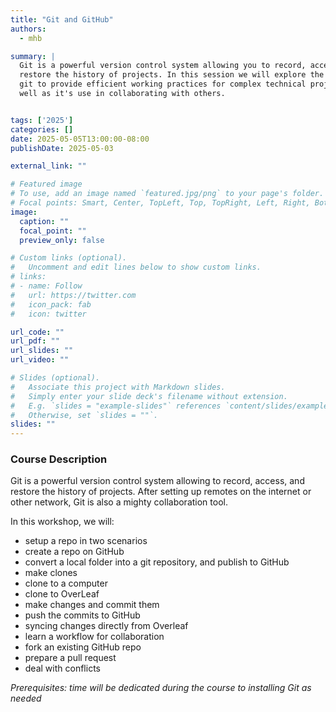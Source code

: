 ```yaml
---
title: "Git and GitHub"
authors: 
  - mhb

summary: |
  Git is a powerful version control system allowing you to record, access, and
  restore the history of projects. In this session we will explore the use of
  git to provide efficient working practices for complex technical projects as
  well as it's use in collaborating with others.


tags: ['2025']
categories: []
date: 2025-05-05T13:00:00-08:00
publishDate: 2025-05-03

external_link: ""

# Featured image
# To use, add an image named `featured.jpg/png` to your page's folder.
# Focal points: Smart, Center, TopLeft, Top, TopRight, Left, Right, BottomLeft, Bottom, BottomRight.
image:
  caption: ""
  focal_point: ""
  preview_only: false

# Custom links (optional).
#   Uncomment and edit lines below to show custom links.
# links:
# - name: Follow
#   url: https://twitter.com
#   icon_pack: fab
#   icon: twitter

url_code: ""
url_pdf: ""
url_slides: ""
url_video: ""

# Slides (optional).
#   Associate this project with Markdown slides.
#   Simply enter your slide deck's filename without extension.
#   E.g. `slides = "example-slides"` references `content/slides/example-slides.md`.
#   Otherwise, set `slides = ""`.
slides: ""
---
```

### Course Description
Git is a powerful version control system allowing to record, access, and restore
the history of projects. After setting up remotes on the internet or other
network, Git is also a mighty collaboration tool.

In this workshop, we will:
* setup a repo in two scenarios
* create a repo on GitHub
* convert a local folder into a git repository, and publish to GitHub
* make clones
* clone to a computer
* clone to OverLeaf
* make changes and commit them
* push the commits to GitHub
* syncing changes directly from Overleaf
* learn a workflow for collaboration
* fork an existing GitHub repo
* prepare a pull request
* deal with conflicts

_Prerequisites:  time will be dedicated during the course to installing Git as needed_


